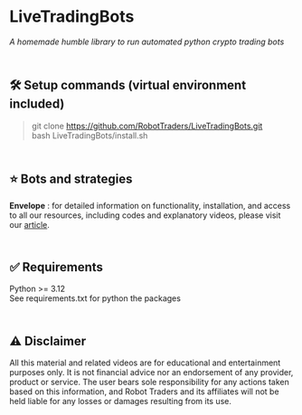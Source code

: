 # LiveTradingBots

_A homemade humble library to run automated python crypto trading bots_

\
🛠️ Setup commands (virtual environment included)
-------------
> git clone https://github.com/RobotTraders/LiveTradingBots.git \
> bash LiveTradingBots/install.sh


\
⭐ Bots and strategies
-------------
**Envelope** : for detailed information on functionality, installation, and access to all our resources, including codes and explanatory videos, please visit our [article](https://robottraders.io/blog/envelope-trading-bot).


\
✅ Requirements
-------------
Python >= 3.12 
\
See requirements.txt for python the packages


\
⚠️ Disclaimer
-------------
All this material and related videos are for educational and entertainment purposes only. It is not financial advice nor an endorsement of any provider, product or service. The user bears sole responsibility for any actions taken based on this information, and Robot Traders and its affiliates will not be held liable for any losses or damages resulting from its use. 
